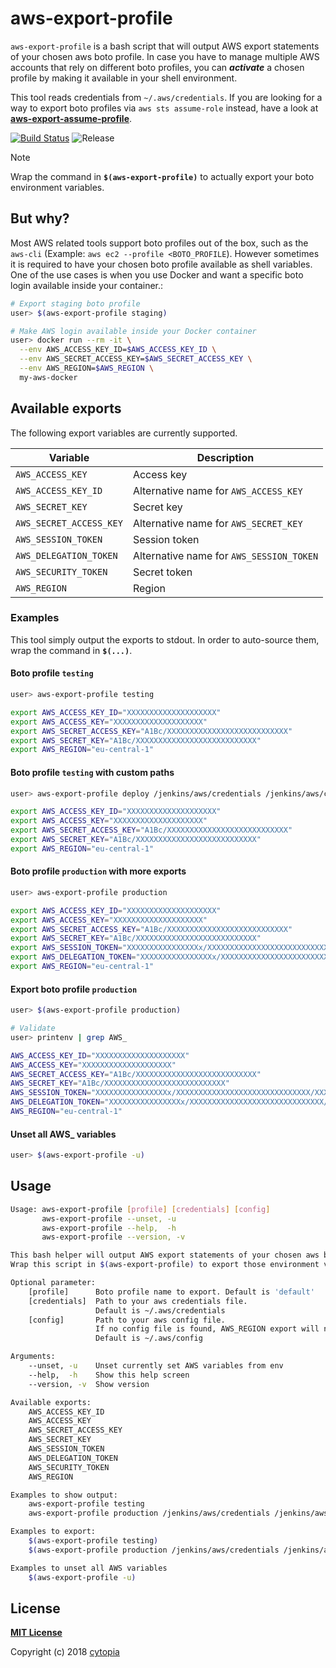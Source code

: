 # aws-export-profile

`aws-export-profile` is a bash script that will output AWS export statements of your chosen aws boto profile. In case you have to manage multiple AWS accounts that rely on different boto profiles, you can **_activate_** a chosen profile by making it available in your shell environment.

This tool reads credentials from `~/.aws/credentials`. If you are looking for a way to export boto profiles via `aws sts assume-role` instead, have a look at **[aws-export-assume-profile](https://github.com/cytopia/aws-export-assume-profile)**.

[![Build Status](https://travis-ci.org/cytopia/aws-export-profile.svg?branch=master)](https://travis-ci.org/cytopia/aws-export-profile)
![Release](https://img.shields.io/github/release/cytopia/aws-export-profile.svg)

> [!NOTE]
> Wrap the command in **`$(aws-export-profile)`** to actually export your boto environment variables.

<!-- markdownlint-disable MD026 -->
## But why?
<!-- markdownlint-enable MD026 -->

Most AWS related tools support boto profiles out of the box, such as the `aws-cli` (Example: `aws ec2 --profile <BOTO_PROFILE`). However sometimes it is required to have your chosen boto profile available as shell variables. One of the use cases is when you use Docker and want a specific boto login available inside your container.:

```bash
# Export staging boto profile
user> $(aws-export-profile staging)

# Make AWS login available inside your Docker container
user> docker run --rm -it \
  --env AWS_ACCESS_KEY_ID=$AWS_ACCESS_KEY_ID \
  --env AWS_SECRET_ACCESS_KEY=$AWS_SECRET_ACCESS_KEY \
  --env AWS_REGION=$AWS_REGION \
  my-aws-docker
```

## Available exports

The following export variables are currently supported.

| Variable               | Description |
|------------------------|-------------|
| `AWS_ACCESS_KEY`       | Access key  |
| `AWS_ACCESS_KEY_ID`    | Alternative name for `AWS_ACCESS_KEY`|
| `AWS_SECRET_KEY`       | Secret key  |
| `AWS_SECRET_ACCESS_KEY`| Alternative name for `AWS_SECRET_KEY`|
| `AWS_SESSION_TOKEN`    | Session token |
| `AWS_DELEGATION_TOKEN` | Alternative name for `AWS_SESSION_TOKEN` |
| `AWS_SECURITY_TOKEN`   | Secret token |
| `AWS_REGION`           | Region|

### Examples

This tool simply output the exports to stdout. In order to auto-source them, wrap the command in **`$(...)`**.

#### Boto profile `testing`

```bash
user> aws-export-profile testing

export AWS_ACCESS_KEY_ID="XXXXXXXXXXXXXXXXXXXX"
export AWS_ACCESS_KEY="XXXXXXXXXXXXXXXXXXXX"
export AWS_SECRET_ACCESS_KEY="A1Bc/XXXXXXXXXXXXXXXXXXXXXXXXXXX"
export AWS_SECRET_KEY="A1Bc/XXXXXXXXXXXXXXXXXXXXXXXXXXX"
export AWS_REGION="eu-central-1"
```

#### Boto profile `testing` with custom paths

```bash
user> aws-export-profile deploy /jenkins/aws/credentials /jenkins/aws/config

export AWS_ACCESS_KEY_ID="XXXXXXXXXXXXXXXXXXXX"
export AWS_ACCESS_KEY="XXXXXXXXXXXXXXXXXXXX"
export AWS_SECRET_ACCESS_KEY="A1Bc/XXXXXXXXXXXXXXXXXXXXXXXXXXX"
export AWS_SECRET_KEY="A1Bc/XXXXXXXXXXXXXXXXXXXXXXXXXXX"
export AWS_REGION="eu-central-1"
```

#### Boto profile `production` with more exports

```bash
user> aws-export-profile production

export AWS_ACCESS_KEY_ID="XXXXXXXXXXXXXXXXXXXX"
export AWS_ACCESS_KEY="XXXXXXXXXXXXXXXXXXXX"
export AWS_SECRET_ACCESS_KEY="A1Bc/XXXXXXXXXXXXXXXXXXXXXXXXXXX"
export AWS_SECRET_KEY="A1Bc/XXXXXXXXXXXXXXXXXXXXXXXXXXX"
export AWS_SESSION_TOKEN="XXXXXXXXXXXXXXXXx/XXXXXXXXXXXXXXXXXXXXXXXXXXXXXX/XXXXXXXXXXXXXXXXXXXXXXXX/XXXXXXXXXXXXXXXXXXX/XXXXXXXXXXXX="
export AWS_DELEGATION_TOKEN="XXXXXXXXXXXXXXXXx/XXXXXXXXXXXXXXXXXXXXXXXXXXXXXX/XXXXXXXXXXXXXXXXXXXXXXXX/XXXXXXXXXXXXXXXXXXX/XXXXXXXXXXXX="
export AWS_REGION="eu-central-1"
```

#### Export boto profile `production`

```bash
user> $(aws-export-profile production)

# Validate
user> printenv | grep AWS_

AWS_ACCESS_KEY_ID="XXXXXXXXXXXXXXXXXXXX"
AWS_ACCESS_KEY="XXXXXXXXXXXXXXXXXXXX"
AWS_SECRET_ACCESS_KEY="A1Bc/XXXXXXXXXXXXXXXXXXXXXXXXXXX"
AWS_SECRET_KEY="A1Bc/XXXXXXXXXXXXXXXXXXXXXXXXXXX"
AWS_SESSION_TOKEN="XXXXXXXXXXXXXXXXx/XXXXXXXXXXXXXXXXXXXXXXXXXXXXXX/XXXXXXXXXXXXXXXXXXXXXXXX/XXXXXXXXXXXXXXXXXXX/XXXXXXXXXXXX="
AWS_DELEGATION_TOKEN="XXXXXXXXXXXXXXXXx/XXXXXXXXXXXXXXXXXXXXXXXXXXXXXX/XXXXXXXXXXXXXXXXXXXXXXXX/XXXXXXXXXXXXXXXXXXX/XXXXXXXXXXXX="
AWS_REGION="eu-central-1"
```

#### Unset all AWS_ variables

```bash
user> $(aws-export-profile -u)
```

## Usage

```bash
Usage: aws-export-profile [profile] [credentials] [config]
       aws-export-profile --unset, -u
       aws-export-profile --help,  -h
       aws-export-profile --version, -v

This bash helper will output AWS export statements of your chosen aws boto profile.
Wrap this script in $(aws-export-profile) to export those environment variables.

Optional parameter:
    [profile]      Boto profile name to export. Default is 'default'
    [credentials]  Path to your aws credentials file.
                   Default is ~/.aws/credentials
    [config]       Path to your aws config file.
                   If no config file is found, AWS_REGION export will not be available.
                   Default is ~/.aws/config

Arguments:
    --unset, -u    Unset currently set AWS variables from env
    --help,  -h    Show this help screen
    --version, -v  Show version

Available exports:
    AWS_ACCESS_KEY_ID
    AWS_ACCESS_KEY
    AWS_SECRET_ACCESS_KEY
    AWS_SECRET_KEY
    AWS_SESSION_TOKEN
    AWS_DELEGATION_TOKEN
    AWS_SECURITY_TOKEN
    AWS_REGION

Examples to show output:
    aws-export-profile testing
    aws-export-profile production /jenkins/aws/credentials /jenkins/aws/config

Examples to export:
    $(aws-export-profile testing)
    $(aws-export-profile production /jenkins/aws/credentials /jenkins/aws/config)

Examples to unset all AWS variables
    $(aws-export-profile -u)
```

## License

**[MIT License](LICENSE.md)**

Copyright (c) 2018 [cytopia](https://github.com/cytopia)
